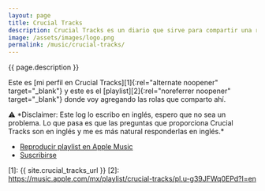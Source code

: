 ```yaml
---
layout: page
title: Crucial Tracks
description: Crucial Tracks es un diario que sirve para compartir una rola al día y te invita a escribir algo de esa rola. Pensé que sería divertido crear una página aquí en mi sitio en donde mostrar las canciones que voy agregando a mi perfil en Crucial Tracks.
image: /assets/images/logo.png
permalink: /music/crucial-tracks/
---
```


<p class="text-center">{{ page.description }}</p>

<p class="text-center">Este es [mi perfil en Crucial Tracks][1]{:rel="alternate noopener" target="_blank"} y este es el [playlist][2]{:rel="noreferrer noopener" target="_blank"} donde voy agregando las rolas que comparto ahí.</p>

<div class="card my-3 text-center">
<div class="card-body rounded">
    ⚠️ *Disclaimer: Este log lo escribo en inglés, espero que no sea un problema. Lo que pasa es que las preguntas que proporciona Crucial Tracks son en inglés y me es más natural responderlas en inglés.*
</div>
</div>

<ul class="list-inline mb-4 text-center">
    <li class="list-inline-item">
        <a class="btn btn-primary btn-sm" href="https://music.apple.com/mx/playlist/crucial-tracks/pl.u-g39JFWq0EPd?l=en" target="_blank" rel="noopener noreferrer">
          <i class="fa-brands fa-apple"></i> Reproducir playlist en Apple Music
        </a>
    </li>
    <li class="list-inline-item">
        <a class="btn btn-primary btn-sm" href="https://app.crucialtracks.org/profile/mijo/feed" rel="me noopener">
            <i class="fa-solid fa-rss"></i> Suscribirse
        </a>
    </li>
</ul>

<ul id="tracks" class="list-unstyled"></ul>

[1]: {{ site.crucial_tracks_url }}
[2]: https://music.apple.com/mx/playlist/crucial-tracks/pl.u-g39JFWq0EPd?l=en
